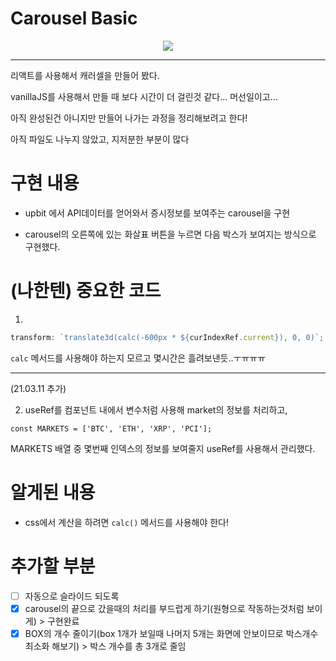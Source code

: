 # Carousel Basic

<p align="center">
  <img src="https://media.vlpt.us/images/dolarge/post/db6b8cb2-9140-44e9-9657-9e92659b08fe/ezgif.com-gif-maker%20(29).gif" />
  </p>

---

리액트를 사용해서 캐러셀을 만들어 봤다.

vanillaJS를 사용해서 만들 때 보다 시간이 더 걸린것 같다... 머선일이고...

아직 완성된건 아니지만 만들어 나가는 과정을 정리해보려고 한다!

아직 파일도 나누지 않았고, 지저분한 부분이 많다

# 구현 내용

- upbit 에서 API데이터를 얻어와서 증시정보를 보여주는 carousel을 구현

- carousel의 오른쪽에 있는 화살표 버튼을 누르면 다음 박스가 보여지는 방식으로 구현했다.

# (나한텐) 중요한 코드

1.

```js
transform: `translate3d(calc(-600px * ${curIndexRef.current}), 0, 0)`;
```

`calc` 메서드를 사용해야 하는지 모르고 몇시간은 흘려보낸듯..ㅜㅠㅠㅠ

---

(21.03.11 추가)

2. useRef를 컴포넌트 내에서 변수처럼 사용해 market의 정보를 처리하고,

`const MARKETS = ['BTC', 'ETH', 'XRP', 'PCI'];`

MARKETS 배열 중 몇번째 인덱스의 정보를 보여줄지 useRef를 사용해서 관리했다.

# 알게된 내용

- css에서 계산을 하려면 `calc()` 메서드를 사용해야 한다!

# 추가할 부분

- [ ] 자동으로 슬라이드 되도록
- [x] carousel의 끝으로 갔을때의 처리를 부드럽게 하기(원형으로 작동하는것처럼 보이게) > 구현완료
- [x] BOX의 개수 줄이기(box 1개가 보일때 나머지 5개는 화면에 안보이므로 박스개수 최소화 해보기) > 박스 개수를 총 3개로 줄임
